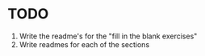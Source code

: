 # TODO
1. Write the readme's for the "fill in the blank exercises"
1. Write readmes for each of the sections